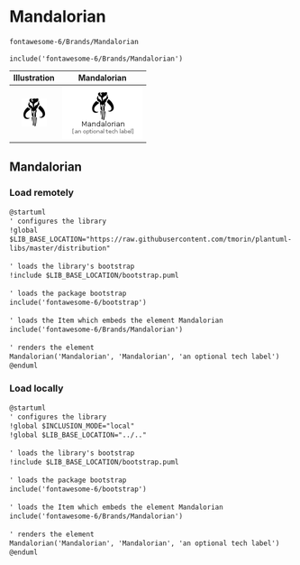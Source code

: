 # Mandalorian


```text
fontawesome-6/Brands/Mandalorian
```

```text
include('fontawesome-6/Brands/Mandalorian')
```



| Illustration | Mandalorian |
| :---: | :---: |
| ![illustration for Illustration](../../fontawesome-6/Brands/Mandalorian.png) | ![illustration for Mandalorian](../../fontawesome-6/Brands/Mandalorian.Local.png) |




## Mandalorian

### Load remotely
```plantuml
@startuml
' configures the library
!global $LIB_BASE_LOCATION="https://raw.githubusercontent.com/tmorin/plantuml-libs/master/distribution"

' loads the library's bootstrap
!include $LIB_BASE_LOCATION/bootstrap.puml

' loads the package bootstrap
include('fontawesome-6/bootstrap')

' loads the Item which embeds the element Mandalorian
include('fontawesome-6/Brands/Mandalorian')

' renders the element
Mandalorian('Mandalorian', 'Mandalorian', 'an optional tech label')
@enduml
```

### Load locally
```plantuml
@startuml
' configures the library
!global $INCLUSION_MODE="local"
!global $LIB_BASE_LOCATION="../.."

' loads the library's bootstrap
!include $LIB_BASE_LOCATION/bootstrap.puml

' loads the package bootstrap
include('fontawesome-6/bootstrap')

' loads the Item which embeds the element Mandalorian
include('fontawesome-6/Brands/Mandalorian')

' renders the element
Mandalorian('Mandalorian', 'Mandalorian', 'an optional tech label')
@enduml
```

